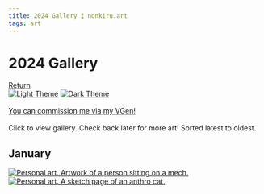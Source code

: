 ```yaml
---
title: 2024 Gallery ⁑ nonkiru.art
tags: art
---
```


<!-- FULL: DONT COMPRESS, RE-SIZE -->
<!-- THUMBNAILS: bulk resize 500 height -->
<!-- COMPRESS AFTER -->
<h1>2024 Gallery</h1>
<a href="/art/">Return</a>
<br>
<a href="javascript:;" class="a_img" onclick="lightmode()" onmouseover="document.light.src='/assets/website/light_theme_hover.png';" onmouseout="document.light.src='/assets/website/light_theme.png';" 
onfocus="document.light.src='/assets/website/light_theme_hover.png';" onfocusout="document.light.src='/assets/website/light_theme.png';">
<img src="/assets/website/light_theme.png" alt="Light Theme" name="light"></a>
<a href="javascript:;" class="a_img" onclick="darkmode()" onmouseover="document.dark.src='/assets/website/dark_theme_hover.png';" onmouseout="document.dark.src='/assets/website/dark_theme.png';" 
onfocus="document.dark.src='/assets/website/dark_theme_hover.png';" onfocusout="document.dark.src='/assets/website/dark_theme.png';">
<img src="/assets/website/dark_theme.png" alt="Dark Theme" name="dark"></a>

<br>
<br><a href="https://vgen.co/nonkiru">You can commission me via my VGen!</a>
<br>
<br>Click to view gallery. Check back later for more art! Sorted latest to oldest.
<div class="gallery">
<h2>January</h2>
<a href="/../assets/artwork/2024/billie.jpg" data-fancybox="gallery" data-caption="Personal art. Artwork of a person sitting on a mech.">
    <img src="/../assets/artwork/2024/low/billie.jpg" alt="Personal art. Artwork of a person sitting on a mech."  loading="lazy" />
</a>

<a href="/../assets/artwork/2024/non_sketch_page.jpg" data-fancybox="gallery" data-caption="Personal art. A sketch page of an anthro cat.">
    <img src="/../assets/artwork/2024/low/non_sketch_page.jpg" alt="Personal art. A sketch page of an anthro cat."  loading="lazy" />
</a>
</div>